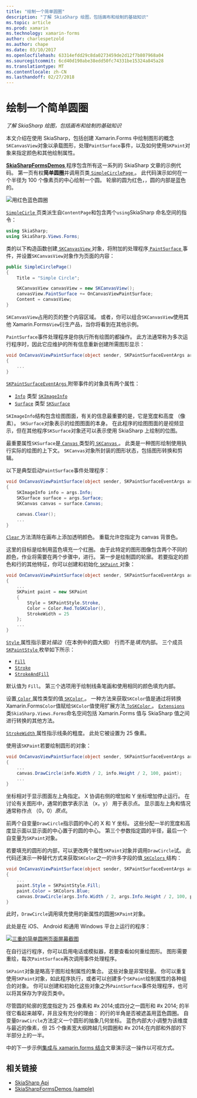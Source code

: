 ```yaml
---
title: "绘制一个简单圆圈"
description: "了解 SkiaSharp 绘图，包括画布和绘制的基础知识"
ms.topic: article
ms.prod: xamarin
ms.technology: xamarin-forms
author: charlespetzold
ms.author: chape
ms.date: 03/10/2017
ms.openlocfilehash: 63314efdd29c8da0273459de2d12f7b807968a04
ms.sourcegitcommit: 6cd40d190abe38edd50fc74331be15324a845a28
ms.translationtype: MT
ms.contentlocale: zh-CN
ms.lasthandoff: 02/27/2018
---
```

# <a name="drawing-a-simple-circle"></a>绘制一个简单圆圈

_了解 SkiaSharp 绘图，包括画布和绘制的基础知识_

本文介绍在使用 SkiaSharp，包括创建 Xamarin.Forms 中绘制图形的概念`SKCanvasView`对象以承载图形，处理`PaintSurface`事件，以及如何使用`SKPaint`对象来指定颜色和其他绘制属性。

[ **SkiaSharpFormsDemos** ](https://developer.xamarin.com/samples/xamarin-forms/SkiaSharpForms/SkiaSharpFormsDemos/)程序包含所有这一系列的 SkiaSharp 文章的示例代码。 第一页有权**简单圆圈**并调用页类[ `SimpleCirclePage` ](https://github.com/xamarin/xamarin-forms-samples/blob/master/SkiaSharpForms/SkiaSharpFormsDemos/SkiaSharpFormsDemos/SkiaSharpFormsDemos/Basics/SimpleCirclePage.cs)。 此代码演示如何在一个半径为 100 个像素页的中心绘制一个圆。 轮廓的圆为红色，，圆的内部是蓝色的。

![](circle-images/circleexample.png "用红色蓝色圆圈")

[ `SimpleCirle` ](https://github.com/xamarin/xamarin-forms-samples/blob/master/SkiaSharpForms/SkiaSharpFormsDemos/SkiaSharpFormsDemos/SkiaSharpFormsDemos/Basics/SimpleCirclePage.cs)页类派生自`ContentPage`和包含两个`using`SkiaSharp 命名空间的指令：

```csharp
using SkiaSharp;
using SkiaSharp.Views.Forms;
```

类的以下构造函数创建[ `SKCanvasView` ](https://developer.xamarin.com/api/type/SkiaSharp.Views.Forms.SKCanvasView/)对象，将附加的处理程序[ `PaintSurface` ](https://developer.xamarin.com/api/event/SkiaSharp.Views.Forms.SKCanvasView.PaintSurface/)事件，并设置`SKCanvasView`对象作为页面的内容：

```csharp
public SimpleCirclePage()
{
    Title = "Simple Circle";

    SKCanvasView canvasView = new SKCanvasView();
    canvasView.PaintSurface += OnCanvasViewPaintSurface;
    Content = canvasView;
}
```

`SKCanvasView`占用的页的整个内容区域。 或者，你可以组合`SKCanvasView`使用其他 Xamarin.Forms`View`衍生产品，当你将看到在其他示例。

`PaintSurface`事件处理程序是你执行所有绘图的都操作。 此方法通常称为多次运行程序时，因此它应维护的所有信息重新创建所需图形显示：

```csharp
void OnCanvasViewPaintSurface(object sender, SKPaintSurfaceEventArgs args)
{
    ...
}

```

[ `SKPaintSurfaceEventArgs` ](https://developer.xamarin.com/api/type/SkiaSharp.Views.Forms.SKPaintSurfaceEventArgs/)附带事件的对象具有两个属性：

- [`Info`](https://developer.xamarin.com/api/property/SkiaSharp.Views.Forms.SKPaintSurfaceEventArgs.Info/) 类型 [`SKImageInfo`](https://developer.xamarin.com/api/type/SkiaSharp.SKImageInfo/)
- [`Surface`](https://developer.xamarin.com/api/property/SkiaSharp.Views.Forms.SKPaintSurfaceEventArgs.Surface/) 类型 [`SKSurface`](https://developer.xamarin.com/api/type/SkiaSharp.SKSurface/)

`SKImageInfo`结构包含绘图图面，有关的信息最重要的是，它是宽度和高度 （像素）。 `SKSurface`对象表示的绘图图面的本身。 在此程序的绘图图面的是视频显示，但在其他程序`SKSurface`对象还可以表示使用 SkiaSharp 上绘制的位图。

最重要属性`SKSurface`是[ `Canvas` ](https://developer.xamarin.com/api/property/SkiaSharp.SKSurface.Canvas/)类型的[ `SKCanvas` ](https://developer.xamarin.com/api/type/SkiaSharp.SKCanvas/)。 此类是一种图形绘制使用执行实际的绘图的上下文。 `SKCanvas`对象所封装的图形状态，包括图形转换和剪辑。

以下是典型启动`PaintSurface`事件处理程序：

```csharp
void OnCanvasViewPaintSurface(object sender, SKPaintSurfaceEventArgs args)
{
    SKImageInfo info = args.Info;
    SKSurface surface = args.Surface;
    SKCanvas canvas = surface.Canvas;

    canvas.Clear();
    ...
}

```

[ `Clear` ](https://developer.xamarin.com/api/member/SkiaSharp.SKCanvas.Clear()/)方法清除在画布上添加透明颜色。 重载允许您指定为 canvas 背景色。

这里的目标是绘制用蓝色填充一个红圈。 由于此特定的图形图像包含两个不同的颜色，作业将需要在两个步骤中，进行。 第一步是绘制圆的轮廓。 若要指定的颜色和行的其他特征，你可以创建和初始化[ `SKPaint` ](https://developer.xamarin.com/api/type/SkiaSharp.SKPaint/)对象：

```csharp
void OnCanvasViewPaintSurface(object sender, SKPaintSurfaceEventArgs args)
{
    ...
    SKPaint paint = new SKPaint
    {
        Style = SKPaintStyle.Stroke,
        Color = Color.Red.ToSKColor(),
        StrokeWidth = 25
    };
    ...
}
```

[ `Style` ](https://developer.xamarin.com/api/property/SkiaSharp.SKPaint.Style/)属性指示要对*描边*（在本例中的圆大纲） 行而不是*填充*内部。 三个成员[ `SKPaintStyle` ](https://developer.xamarin.com/api/type/SkiaSharp.SKPaintStyle/)枚举如下所示：

- [`Fill`](https://developer.xamarin.com/api/field/SkiaSharp.SKPaintStyle.Fill/)
- [`Stroke`](https://developer.xamarin.com/api/field/SkiaSharp.SKPaintStyle.Stroke/)
- [`StrokeAndFill`](https://developer.xamarin.com/api/field/SkiaSharp.SKPaintStyle.StrokeAndFill/)

默认值为 `Fill`。 第三个选项用于绘制线条笔画和使用相同的颜色填充内部。

设置[ `Color` ](https://developer.xamarin.com/api/property/SkiaSharp.SKPaint.Color/)属性类型的值[ `SKColor` ](https://developer.xamarin.com/api/type/SkiaSharp.SKColor/)。 一种方法来获取`SKColor`值是通过将转换 Xamarin.Forms`Color`值赋给`SKColor`值使用扩展方法[ `ToSKColor` ](https://developer.xamarin.com/api/member/SkiaSharp.Views.Forms.Extensions.ToSKColor/p/Xamarin.Forms.Color/)。 [ `Extensions` ](https://developer.xamarin.com/api/type/SkiaSharp.Views.Forms.Extensions/)类`SkiaSharp.Views.Forms`命名空间包括 Xamarin.Forms 值与 SkiaSharp 值之间进行转换的其他方法。

[ `StrokeWidth` ](https://developer.xamarin.com/api/property/SkiaSharp.SKPaint.StrokeWidth/)属性指示线条的粗度。 此处它被设置为 25 像素。

使用该`SKPaint`若要绘制圆形的对象：

```csharp
void OnCanvasViewPaintSurface(object sender, SKPaintSurfaceEventArgs args)
{
    ...
    canvas.DrawCircle(info.Width / 2, info.Height / 2, 100, paint);
    ...
}
```

坐标相对于显示图面左上角指定。 X 协调右侧的增加和 Y 坐标增加停止运行。 在讨论有关图形中，通常的数学表示法 （x，y） 用于表示点。 显示面左上角和情况通常称作点 （0，0）*原点*。

前两个自变量`DrawCircle`指示圆的中心的 X 和 Y 坐标。 这些分配一半的宽度和高度显示面以显示面的中心置于的圆的中心。 第三个参数指定圆的半径，最后一个自变量为`SKPaint`对象。

若要填充的圆形的内部，可以更改两个属性`SKPaint`对象并调用`DrawCircle`试。 此代码还演示一种替代方式来获取`SKColor`之一的许多字段的值[ `SKColors` ](https://developer.xamarin.com/api/type/SkiaSharp.SKColors/)结构：

```csharp
void OnCanvasViewPaintSurface(object sender, SKPaintSurfaceEventArgs args)
{
    ...
    paint.Style = SKPaintStyle.Fill;
    paint.Color = SKColors.Blue;
    canvas.DrawCircle(args.Info.Width / 2, args.Info.Height / 2, 100, paint);
}
```
此时，`DrawCircle`调用填充使用的新属性的圆圈`SKPaint`对象。

此处是在 iOS、 Android 和通用 Windows 平台上运行的程序：

[![](circle-images/simplecircle-small.png "三重的简单圆圈页面屏幕截图")](circle-images/simplecircle-large.png "三倍的简单圆圈页面屏幕截图")

在自行运行程序，你可以启用电话或模拟器，若要查看如何重绘图形。 图形需要重绘，每次`PaintSurface`再次调用事件处理程序。

`SKPaint`对象是略高于图形绘制属性的集合。 这些对象是非常轻量。 你可以重复使用`SKPaint`对象，如此程序执行，或者可以创建多个`SKPaint`绘制属性的各种组合的对象。 你可以创建和初始化这些对象之外`PaintSurface`事件处理程序，也可以将其保存为字段页类中。

尽管圆的轮廓的宽度指定为 25 像素和 #x 2014;或四分之一圆形和 #x 2014; 的半径它看起来越窄，并且没有充分的理由： 的行的半角是否被遮盖用蓝色圆圈。 自变量`DrawCircle`方法定义一个圆形的抽象几何坐标。 蓝色内部大小调整为该维度与最近的像素，但 25 个像素宽大纲跨越几何圆圈和 #x 2014;在内部和外部的下半部分上的一半。

中的下一步示例[集成与 xamarin.forms 结合](~/xamarin-forms/user-interface/graphics/skiasharp/basics/integration.md)文章演示这一操作以可视方式。


## <a name="related-links"></a>相关链接

- [SkiaSharp Api](https://developer.xamarin.com/api/root/SkiaSharp/)
- [SkiaSharpFormsDemos (sample)](https://developer.xamarin.com/samples/xamarin-forms/SkiaSharpForms/SkiaSharpFormsDemos/)
